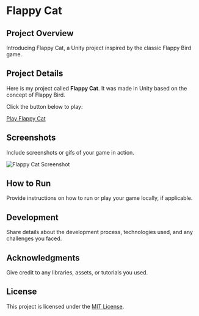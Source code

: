 # Flappy Cat

## Project Overview

Introducing Flappy Cat, a Unity project inspired by the classic Flappy Bird game.

## Project Details

Here is my project called **Flappy Cat**. It was made in Unity based on the concept of Flappy Bird.

Click the button below to play:

[Play Flappy Cat](https://play.unity.com/mg/other/flappy-cat-1)

## Screenshots

Include screenshots or gifs of your game in action.

![Flappy Cat Screenshot](path/to/screenshot.png)

## How to Run

Provide instructions on how to run or play your game locally, if applicable.

## Development

Share details about the development process, technologies used, and any challenges you faced.

## Acknowledgments

Give credit to any libraries, assets, or tutorials you used.

## License

This project is licensed under the [MIT License](LICENSE).
